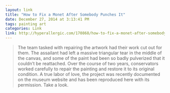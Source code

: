 ```yaml
---
layout: link
title: "How to Fix a Monet After Somebody Punches It"
date: December 27, 2014 at 3:13:41 PM
tags: painting art
categories: Link
link: http://hyperallergic.com/170868/how-to-fix-a-monet-after-somebody-punches-it/
---
```


> The team tasked with repairing the artwork had their work cut out for them. The assailant had left a massive triangular tear in the middle of the canvas, and some of the paint had been so badly pulverized that it couldn’t be reattached. Over the course of two years, conservators worked carefully to repair the painting and restore it to its original condition. A true labor of love, the project was recently documented on the museum website and has been reproduced here with its permission. Take a look.